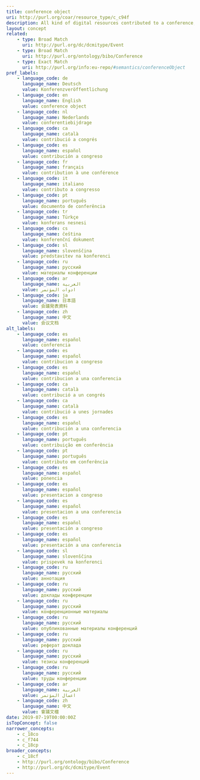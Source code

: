 ```yaml
---
title: conference object
uri: http://purl.org/coar/resource_type/c_c94f
description: All kind of digital resources contributed to a conference, like conference presentation (slides), conference report, conference lecture, abstracts, demonstrations. For conference papers, posters or proceedings the specific concepts should be used..
layout: concept
related:
    - type: Broad Match
      uri: http://purl.org/dc/dcmitype/Event
    - type: Broad Match
      uri: http://purl.org/ontology/bibo/Conference
    - type: Exact Match
      uri: http://purl.org/info:eu-repo/#semantics/conferenceObject
pref_labels:
    - language_code: de
      language_name: Deutsch
      value: Konferenzveröffentlichung
    - language_code: en
      language_name: English
      value: conference object
    - language_code: nl
      language_name: Nederlands
      value: conferentiebijdrage
    - language_code: ca
      language_name: català
      value: contribució a congrés
    - language_code: es
      language_name: español
      value: contribución a congreso
    - language_code: fr
      language_name: français
      value: contribution à une conférence
    - language_code: it
      language_name: italiano
      value: contributo a congresso
    - language_code: pt
      language_name: português
      value: documento de conferência
    - language_code: tr
      language_name: Türkçe
      value: konferans nesnesi
    - language_code: cs
      language_name: čeština
      value: konferenční dokument
    - language_code: sl
      language_name: slovenščina
      value: predstavitev na konferenci
    - language_code: ru
      language_name: русский
      value: материалы конференции
    - language_code: ar
      language_name: العربية
      value: ادوات المؤتمر
    - language_code: ja
      language_name: 日本語
      value: 会議発表資料
    - language_code: zh
      language_name: 中文
      value: 会议文档
alt_labels:
    - language_code: es
      language_name: español
      value: conferencia
    - language_code: es
      language_name: español
      value: contribucion a congreso
    - language_code: es
      language_name: español
      value: contribucion a una conferencia
    - language_code: ca
      language_name: català
      value: contribució a un congrés
    - language_code: ca
      language_name: català
      value: contribució a unes jornades
    - language_code: es
      language_name: español
      value: contribución a una conferencia
    - language_code: pt
      language_name: português
      value: contribuição em conferência
    - language_code: pt
      language_name: português
      value: contributo em conferência
    - language_code: es
      language_name: español
      value: ponencia
    - language_code: es
      language_name: español
      value: presentacion a congreso
    - language_code: es
      language_name: español
      value: presentacion a una conferencia
    - language_code: es
      language_name: español
      value: presentación a congreso
    - language_code: es
      language_name: español
      value: presentación a una conferencia
    - language_code: sl
      language_name: slovenščina
      value: prispevek na konferenci
    - language_code: ru
      language_name: русский
      value: аннотация
    - language_code: ru
      language_name: русский
      value: доклады конференции
    - language_code: ru
      language_name: русский
      value: конференционные материалы
    - language_code: ru
      language_name: русский
      value: опубликованные материалы конференций
    - language_code: ru
      language_name: русский
      value: реферат доклада
    - language_code: ru
      language_name: русский
      value: тезисы конференций
    - language_code: ru
      language_name: русский
      value: труды конференции
    - language_code: ar
      language_name: العربية
      value: اعمال المؤتمر
    - language_code: zh
      language_name: 中文
      value: 會議文檔
date: 2019-07-19T00:00:00Z
isTopConcept: false
narrower_concepts:
    - c_18co
    - c_f744
    - c_18cp
broader_concepts:
    - c_18cf
    - http://purl.org/ontology/bibo/Conference
    - http://purl.org/dc/dcmitype/Event
---
```


